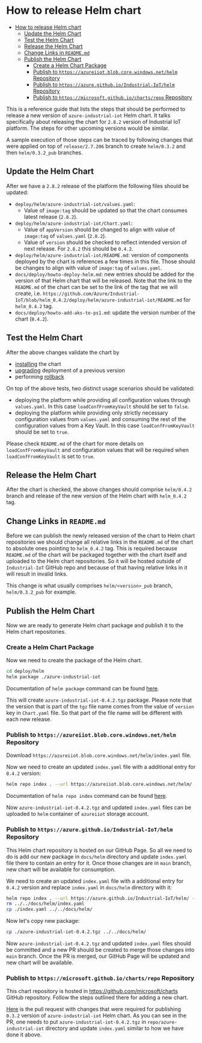 # How to release Helm chart

* [How to release Helm chart](#how-to-release-helm-chart)
  * [Update the Helm Chart](#update-the-helm-chart)
  * [Test the Helm Chart](#test-the-helm-chart)
  * [Release the Helm Chart](#release-the-helm-chart)
  * [Change Links in `README.md`](#change-links-in-readmemd)
  * [Publish the Helm Chart](#publish-the-helm-chart)
    * [Create a Helm Chart Package](#create-a-helm-chart-package)
    * [Publish to `https://azureiiot.blob.core.windows.net/helm` Repository](#publish-to-httpsazureiiotblobcorewindowsnethelm-repository)
    * [Publish to `https://azure.github.io/Industrial-IoT/helm` Repository](#publish-to-httpsazuregithubioindustrial-iothelm-repository)
    * [Publish to `https://microsoft.github.io/charts/repo` Repository](#publish-to-httpsmicrosoftgithubiochartsrepo-repository)

This is a reference guide that lists the steps that should be performed to release a new version of
`azure-industrial-iot` Helm chart. It talks specifically about releasing the chart for `2.8.2` version of
Industrial IoT platform. The steps for other upcoming versions would be similar.

A sample execution of those steps can be traced by following changes that were applied on top of `release/2.7.206`
branch to create `helm/0.3.2` and then `helm/0.3.2_pub` branches.

## Update the Helm Chart

After we have a `2.8.2` release of the platform the following files should be updated:

* `deploy/helm/azure-industrial-iot/values.yaml`:
  * Value of `image:tag` should be updated so that the chart consumes latest release (`2.8.2`).
* `deploy/helm/azure-industrial-iot/Chart.yaml`:
  * Value of `appVersion` should be changed to align with value of `image:tag` of `values.yaml` (`2.8.2`).
  * Value of `version` should be checked to reflect intended version of next release. For `2.8.2` this should be `0.4.2`.
* `deploy/helm/azure-industrial-iot/README.md`: version of components deployed by the chart is references a few times in this file.
  Those should be changes to align with value of `image:tag` of `values.yaml`.
* `docs/deploy/howto-deploy-helm.md`: new entries should be added for the version of that Helm chart that will be released.
  Note that the link to the `README.md` of the chart can be set to the link of the tag that we will create,
  i.e. `https://github.com/Azure/Industrial-IoT/blob/helm_0.4.2/deploy/helm/azure-industrial-iot/README.md` for `helm_0.4.2` tag.
* `docs/deploy/howto-add-aks-to-ps1.md`: update the version number of the chart (`0.4.2`).

## Test the Helm Chart

After the above changes validate the chart by

* [installing](https://helm.sh/docs/helm/helm_install/) the chart
* [upgrading](https://helm.sh/docs/helm/helm_upgrade/) deployment of a previous version
* performing [rollback](https://helm.sh/docs/helm/helm_rollback/)

On top of the above tests, two distinct usage scenarios should be validated:

* deploying the platform while providing all configuration values through `values.yaml`. In this case
  `loadConfFromKeyVault` should be set to `false`.
* deploying the platform while providing only strictly necessary configuration values from `values.yaml` and consuming
  the rest of the configuration values from a Key Vault. In this case `loadConfFromKeyVault` should be set to `true`.

Please check `README.md` of the chart for more details on `loadConfFromKeyVault` and configuration values that will be
required when `loadConfFromKeyVault` is set to `true`.

## Release the Helm Chart

After the chart is checked, the above changes should comprise `helm/0.4.2` branch and release of the new version of the
Helm chart with `helm_0.4.2` tag.

## Change Links in `README.md`

Before we can publish the newly released version of the chart to Helm chart repositories we should change all relative
links in the `README.md` of the chart to absolute ones pointing to `helm_0.4.2` tag. This is required because `README.md`
of the chart will be packaged together with the chart itself and uploaded to the Helm chart repositories. So it will be
hosted outside of `Industrial-IoT` GitHub repo and because of that having relative links in it will result in invalid links.

This change is what usually comprises `helm/<version>_pub` branch, `helm/0.3.2_pub` for example.

## Publish the Helm Chart

Now we are ready to generate Helm chart package and publish it to the Helm chart repositories.

### Create a Helm Chart Package

Now we need to create the package of the Helm chart.

```bash
cd deploy/helm
helm package ./azure-industrial-iot
```

Documentation of `helm package` command can be found [here](https://helm.sh/docs/helm/helm_package/).

This will create `azure-industrial-iot-0.4.2.tgz` package. Please note that the version that is part of the `tgz` file
name comes from the value of `version` key in `Chart.yaml` file. So that part of the file name will be different with
each new release.

### Publish to `https://azureiiot.blob.core.windows.net/helm` Repository

Download `https://azureiiot.blob.core.windows.net/helm/index.yaml` file.

Now we need to create an updated `index.yaml` file with a additional entry for `0.4.2` version:

```bash
helm repo index . --url https://azureiiot.blob.core.windows.net/helm/ --merge '<path-to>/index.yaml'
```

Documentation of `helm repo index` command can be found [here](https://helm.sh/docs/helm/helm_repo_index/).

Now `azure-industrial-iot-0.4.2.tgz` and updated `index.yaml` files can be uploaded to `helm` container of
`azureiiot` storage account.

### Publish to `https://azure.github.io/Industrial-IoT/helm` Repository

This Helm chart repository is hosted on our GitHub Page. So all we need to do is add our new package in `docs/helm`
directory and update `index.yaml` file there to contain an entry for it. Once those changes are in `main` branch,
new chart will be available for consumption.

We need to create an updated `index.yaml` file with a additional entry for `0.4.2` version and replace `index.yaml`
in `docs/helm` directory with it:

```bash
helm repo index . --url https://azure.github.io/Industrial-IoT/helm/ --merge ../../docs/helm/index.yaml
rm ../../docs/helm/index.yaml
cp ./index.yaml ../../docs/helm/
```

Now let's copy new package:

```bash
cp ./azure-industrial-iot-0.4.2.tgz ../../docs/helm/
```

Now `azure-industrial-iot-0.4.2.tgz` and updated `index.yaml` files should be committed and a new PR should be created
to merge those changes into `main` branch. Once the PR is merged, our GitHub Page will be updated and new chart will
be available.

### Publish to `https://microsoft.github.io/charts/repo` Repository

This chart repository is hosted in https://github.com/microsoft/charts GitHub repository. Follow the steps outlined
there for adding a new chart.

[Here](https://github.com/microsoft/charts/pull/24) is the pull request with changes that were required for publishing
`0.3.2` version of `azure-industrial-iot` Helm chart. As you can see in the PR, one needs to put `azure-industrial-iot-0.4.2.tgz`
in `repo/azure-industrial-iot` directory and update `index.yaml` similar to how we have done it above.
